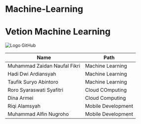 # Machine-Learning
# Vetion Machine Learning
![Logo GitHub](https://github.githubassets.com/images/modules/logos_page/GitHub-Mark.png)

| Name  | Path |
| ----- | --- |
| Muhammad Zaidan Naufal Fikri   | Machine Learning  |
| Hadi Dwi Ardiansyah | Machine Learning  |
| Taufik Suryo Abintoro   | Machine Learning  |
| Roro Syaraswati Syafitri | Cloud COmputing  |
| Dina Armei   | Cloud Computing  |
| Riqi Alamsyah | Mobile Development  |
| Muhammad Alfin Nugroho | Mobile Development  |


